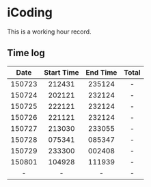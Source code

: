 # iCoding

This is a working hour record.

## Time log

|Date|Start Time|End Time|Total|
|:--:|:--:|:--:|:--:|
|150723|212431|235124|-|
|150724|202121|232124|-|
|150725|222121|232124|-|
|150726|221121|232124|-|
|150727|213030|233055|-|
|150728|075341|085347|-|
|150729|233300|002408|-|
|150801|104928|111939|-|
|-|-|-|-|
